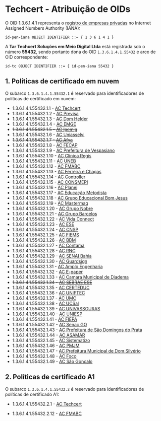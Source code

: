 ﻿# Techcert - Atribuição de OIDs

O OID 1.3.6.1.4.1 representa o [registro de empresas privadas](https://www.iana.org/assignments/enterprise-numbers) no Internet Assigned Numbers Authority (IANA):

```
id-pen-iana OBJECT IDENTIFIER ::= { 1 3 6 1 4 1 }
```

A **Tar Techcert Soluções em Meio Digital Ltda** está registrada sob o número **55432**, sendo portanto dona do OID `1.3.6.1.4.1.55432` e arco de OID correspondente:

```
id-tc OBJECT IDENTIFIER ::= { id-pen-iana 55432 }
```

## 1. Políticas de certificado em nuvem

O subarco `1.3.6.1.4.1.55432.1` é reservado para identificadores de políticas de certificado em nuvem:

* 1.3.6.1.4.1.55432.1.1 - [AC Techcert](https://ac.techcert.com.br/certs/ac.txt)
* 1.3.6.1.4.1.55432.1.2 - [AC Previsa](https://ac.previsa.com.br/certs/ac.txt)
* 1.3.6.1.4.1.55432.1.3 - [AC Dom Helder](https://ac.domhelder.edu.br/certs/ac.txt)
* 1.3.6.1.4.1.55432.1.4 - [AC EMGE](https://ac.emge.edu.br/certs/ac.txt)
* ~~1.3.6.1.4.1.55432.1.5 - [AC Ipemig](https://ac.ipemig.com.br/certs/ac.txt)~~
* 1.3.6.1.4.1.55432.1.6 - [AC Uniasselvi](https://ac.uniasselvi.com.br/certs/ac.txt)
* ~~1.3.6.1.4.1.55432.1.7 - [AC Afya](https://ac.afya.com.br/certs/ac.txt)~~
* 1.3.6.1.4.1.55432.1.8 - [AC FECAP](https://ac.fecap.br/certs/ac.txt)
* 1.3.6.1.4.1.55432.1.9 - [AC Prefeitura de Vespasiano](https://ac.vespasiano.mg.gov.br/certs/ac.txt)
* 1.3.6.1.4.1.55432.1.10 - [AC Clinica Regis](https://ac.clinicaregis.com.br/certs/ac.txt)
* 1.3.6.1.4.1.55432.1.11 - [AC UNEB](https://ac.uneb.br/certs/ac.txt)
* 1.3.6.1.4.1.55432.1.12 - [AC FMABC](https://ac.fmabc.br/certs/ac.txt)
* 1.3.6.1.4.1.55432.1.13 - [AC Ferreira e Chagas](https://ac.ferreiraechagas.com.br/certs/ac.txt)
* 1.3.6.1.4.1.55432.1.14 - [AC Controller](http://ac.controller-rnc.com.br/certs/ac.txt)
* 1.3.6.1.4.1.55432.1.15 - [AC CONSMEPI](http://ac.consmepi.mg.gov.br/certs/ac.txt)
* 1.3.6.1.4.1.55432.1.16 - [AC Planej](http://ac.planej-rnc.com.br/certs/ac.txt)
* 1.3.6.1.4.1.55432.1.17 - [AC Educação Metodista](http://ac.educacaometodista.org.br/certs/ac.txt)
* 1.3.6.1.4.1.55432.1.18 - [AC Grupo Educacional Bom Jesus](http://ac.bomjesus.br/certs/ac.txt)
* 1.3.6.1.4.1.55432.1.19 - [AC Mastermaq](http://ac.mastermaq.com.br/certs/ac.txt)
* 1.3.6.1.4.1.55432.1.20 - [AC Grupo Nobre](http://ac.gruponobre.edu.br/certs/ac.txt)
* 1.3.6.1.4.1.55432.1.21 - [AC Grupo Barcelos](http://ac.grupobarcelos.com.br/certs/ac.txt)
* 1.3.6.1.4.1.55432.1.22 - [AC Vida Connect](http://ac.vidaconnect.com.br/certs/ac.txt)
* 1.3.6.1.4.1.55432.1.23 - [AC ESE](https://ac.ese.edu.br/certs/ac.txt)
* 1.3.6.1.4.1.55432.1.24 - [AC CNSP](https://ac.usf.edu.br/certs/ac.txt)
* 1.3.6.1.4.1.55432.1.25 - [AC FIEMS](https://ac.fiems.com.br/certs/ac.txt)
* 1.3.6.1.4.1.55432.1.26 - [AC BBM](https://ac.bbmshoppings.com.br/certs/ac.txt)
* 1.3.6.1.4.1.55432.1.27 - [AC Contama](https://ac.contama.com.br/certs/ac.txt)
* 1.3.6.1.4.1.55432.1.28 - [AC RNC](https://ac.rede-rnc.com.br/certs/ac.txt)
* 1.3.6.1.4.1.55432.1.29 - [AC SENAI Bahia](https://ac.senaibahia.com.br/certs/ac.txt)
* 1.3.6.1.4.1.55432.1.30 - [AC Guardsign](https://ac.guardsign.com.br/certs/ac.txt)
* 1.3.6.1.4.1.55432.1.31 - [AC Amplo Engenharia](https://ac.amploengenharia.com.br/certs/ac.txt)
* 1.3.6.1.4.1.55432.1.32 - [AC E-paper](https://ac.e-paper.io/certs/ac.txt)
* 1.3.6.1.4.1.55432.1.33 - [AC Camara Municipal de Diadema](https://ac.cmdiadema.sp.gov.br/certs/ac.txt)
* ~~1.3.6.1.4.1.55432.1.34 - [AC SEBRAE ESE](https://ac.ese.edu.br/certs/ac.txt)~~
* 1.3.6.1.4.1.55432.1.35 - [AC CERTEDUC](https://ac.certeduc.com.br/certs/ac.txt)
* 1.3.6.1.4.1.55432.1.36 - [AC UNIFTEC](https://ac.uniftec.com.br/certs/ac.txt)
* 1.3.6.1.4.1.55432.1.37 - [AC UMC](https://ac.umc.br/certs/ac.txt)
* 1.3.6.1.4.1.55432.1.38 - [AC UCSal](https://ac.ucsal.br/certs/ac.txt)
* 1.3.6.1.4.1.55432.1.39 - [AC UNIVASSOURAS](https://ac.universidadedevassouras.edu.br/certs/ac.txt)
* 1.3.6.1.4.1.55432.1.40 - [AC UNIESP](https://ac.uniesp.edu.br/certs/ac.txt)
* 1.3.6.1.4.1.55432.1.41 - [AC FIEPA](https://ac.fiepa.org.br/certs/ac.txt)
* 1.3.6.1.4.1.55432.1.42 - [AC Senac GO](https://ac.go.senac.br/certs/ac.txt)
* 1.3.6.1.4.1.55432.1.43 - [AC Prefeitura de São Domingos do Prata](https://ac.saodomingosdoprata.mg.gov.br/certs/ac.txt)
* 1.3.6.1.4.1.55432.1.44 - [AC ASAMAR](https://ac.asamar.com.br/certs/ac.txt)
* 1.3.6.1.4.1.55432.1.45 - [AC Sistematizo](https://ac.sistematizo.com.br/certs/ac.txt)
* 1.3.6.1.4.1.55432.1.46 - [AC PMJM](https://ac.pmjm.mg.gov.br/certs/ac.txt)
* 1.3.6.1.4.1.55432.1.47 - [AC Prefeitura Municipal de Dom Silvério](https://ac.domsilverio.mg.gov.br/certs/ac.txt)
* 1.3.6.1.4.1.55432.1.48 - [AC Foco](https://ac.focomc.com.br/certs/ac.txt)
* 1.3.6.1.4.1.55432.1.49 - [AC São Gonçalo](https://ac.saogoncalo.mg.gov.br/certs/ac.txt)


## 2. Políticas de certificado A1

O subarco `1.3.6.1.4.1.55432.2` é reservado para identificadores de políticas de certificado A1:

* 1.3.6.1.4.1.55432.2.1 - [AC Techcert](https://ac.techcert.com.br/certs/ac.txt)
<!-- * 1.3.6.1.4.1.55432.2.2 - [AC Previsa](https://ac.previsa.com.br/certs/ac.txt) -->
<!-- * 1.3.6.1.4.1.55432.2.3 - [AC Dom Helder](https://ac.domhelder.edu.br/certs/ac.txt) -->
<!-- * 1.3.6.1.4.1.55432.2.4 - [AC EMGE](https://ac.emge.edu.br/certs/ac.txt) -->
<!-- * ~~1.3.6.1.4.1.55432.2.5 - [AC Ipemig](https://ac.ipemig.com.br/certs/ac.txt)~~ -->
<!-- * 1.3.6.1.4.1.55432.2.6 - [AC Uniasselvi](https://ac.uniasselvi.com.br/certs/ac.txt) -->
<!-- * ~~1.3.6.1.4.1.55432.2.7 - [AC Afya](https://ac.afya.com.br/certs/ac.txt)~~ -->
<!-- * 1.3.6.1.4.1.55432.2.8 - [AC FECAP](https://ac.fecap.br/certs/ac.txt) -->
<!-- * 1.3.6.1.4.1.55432.2.9 - [AC Prefeitura de Vespasiano](https://ac.vespasiano.mg.gov.br/certs/ac.txt) -->
<!-- * 1.3.6.1.4.1.55432.2.10 - [AC Clinica Regis](https://ac.clinicaregis.com.br/certs/ac.txt) -->
<!-- * 1.3.6.1.4.1.55432.2.11 - [AC UNEB](https://ac.uneb.br/certs/ac.txt) -->
* 1.3.6.1.4.1.55432.2.12 - [AC FMABC](https://ac.fmabc.br/certs/ac.txt)
<!-- * 1.3.6.1.4.1.55432.2.13 - [AC Ferreira e Chagas](https://ac.ferreiraechagas.com.br/certs/ac.txt) -->
